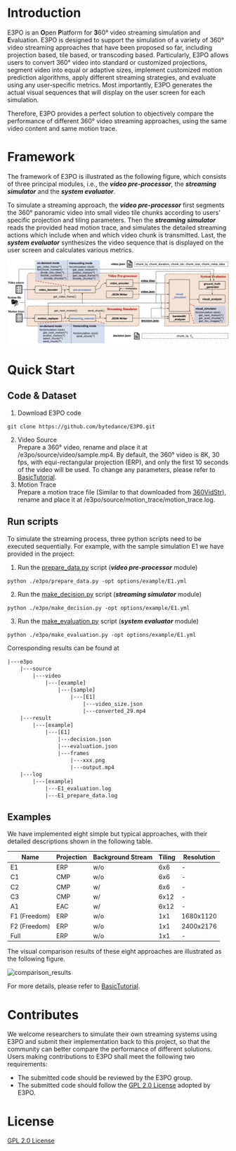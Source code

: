 # Introduction
E3PO is an **O**pen **P**latform for **3**60° video streaming simulation and **E**valuation.
E3PO is designed to support the simulation of a variety of 360° video streaming approaches that have been proposed so far, including projection based, tile based, or transcoding based. Particularly, E3PO allows users to convert 360° video into standard or customized projections, segment video into equal or adaptive sizes, implement customized motion prediction algorithms, apply different streaming strategies, and evaluate using any user-specific metrics. Most importantly, E3PO generates the actual visual sequences that will display on the user screen for each simulation. 

Therefore, E3PO provides a perfect solution to objectively compare the performance of different 360° video streaming approaches, using the same video content and same motion trace.



# Framework
The framework of E3PO is illustrated as the following figure, which consists of three principal modules, i.e., the ***video pre-processor***, the ***streaming simulator*** and the ***system evaluator***.

To simulate a streaming approach, the ***video pre-processor*** first segments the 360° panoramic video into small video tile chunks according to users’ specific projection and tiling parameters. Then the ***streaming simulator*** reads the provided head motion trace, and simulates the detailed streaming actions which include when and which video chunk is transmitted. Last, the ***system evaluator*** synthesizes the video sequence that is displayed on the user screen and calculates various metrics.

![](/docs/Framework.jpg "e3po_framework")



# Quick Start

## Code & Dataset
1. Download E3PO code
```
git clone https://github.com/bytedance/E3PO.git
```

2. Video Source<br>
Prepare a 360° video, rename and place it at /e3po/source/video/sample.mp4. 
By default, the 360° video is 8K, 30 fps, with equi-rectangular projection (ERP), and only the first 10 seconds of the video will be used. To change any parameters, please refer to [BasicTutorial](./docs/BasicTutorial.md).
3. Motion Trace<br>
Prepare a motion trace file (Similar to that downloaded from [360VidStr](https://github.com/360VidStr/A-large-dataset-of-360-video-user-behaviour/blob/main/AggregatedDataset/7.txt)), rename and place it at /e3po/source/motion_trace/motion_trace.log.



## Run scripts
To simulate the streaming process, three python scripts need to be executed sequentially. For example, with the sample simulation E1 we have provided in the project: 
1. Run the [prepare_data.py](./e3po/prepare_data.py) script (***video pre-processor*** module)
```
python ./e3po/prepare_data.py -opt options/example/E1.yml
```
2. Run the [make_decision.py](./e3po/make_decision.py) script (***streaming simulator*** module)
```
python ./e3po/make_decision.py -opt options/example/E1.yml
```
3. Run the [make_evaluation.py](./e3po/make_evaluation.py) script (***system evaluator*** module)
```
python ./e3po/make_evaluation.py -opt options/example/E1.yml
```

Corresponding results can be found at 
```
|---e3po
    |---source
        |---video
            |---[example]
                |---[sample]
                    |---[E1]
                        |---video_size.json
                        |---converted_29.mp4
    |---result
        |---[example]
            |---[E1]
                |---decision.json
                |---evaluation.json
                |---frames
                    |---xxx.png
                    |---output.mp4
    |---log
        |---[example]
            |---E1_evaluation.log
            |---E1_prepare_data.log
```

## Examples
We have implemented eight simple but typical approaches, with their detailed descriptions shown in the following table.

|  Name             | Projection | Background Stream |  Tiling | Resolution |
|  ----             | ----       | ----              | ----    | ----       |
|  E1               | ERP        | w/o               | 6x6     | -          |
|  C1               | CMP        | w/o               | 6x6     | -          |
|  C2               | CMP        | w/                | 6x6     | -          |
|  C3               | CMP        | w/                | 6x12    | -          |
|  A1               | EAC        | w/                | 6x12    | -          |
|  F1 (Freedom)     | ERP        | w/o               | 1x1     | 1680x1120  |
|  F2 (Freedom)     | ERP        | w/o               | 1x1     | 2400x2176  |
|  Full             | ERP        | w/o               | 1x1     | -          |


The visual comparison results of these eight approaches are illustrated as the following figure.

![](/docs/comparison.jpg "comparison_results")


For more details, please refer to [BasicTutorial](./docs/BasicTutorial.md).


# Contributes
We welcome researchers to simulate their own streaming systems using E3PO and submit their implementation back to this project, so that the community can better compare the performance of different solutions. Users making contributions to E3PO shall meet the following two requirements:

- The submitted code should be reviewed by the E3PO group.
- The submitted code should follow the [GPL 2.0 License](./COPYING) adopted by E3PO.


# License

[GPL 2.0 License](./COPYING)
